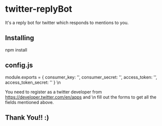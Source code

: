 # twitter-replyBot
It's a reply bot for twitter which responds to mentions to you.

## Installing
npm install

## config.js
module.exports = {
    consumer_key: '',
    consumer_secret: '',
    access_token: '',
    access_token_secret: ''
}
\n

You need to register as a twitter developer from https://developer.twitter.com/en/apps and \n
fill out the forms to get all the fields mentioned above.

## Thank You!! :)
